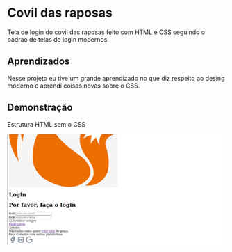 # Covil das raposas

Tela de login do covil das raposas feito com HTML e CSS seguindo o padrao de telas de login modernos.

## Aprendizados

Nesse projeto eu tive um grande aprendizado no que diz respeito ao desing moderno e aprendi coisas novas sobre o CSS.


## Demonstração

Estrutura HTML sem o CSS

<img src="img/HTMLsemCSS.png">

